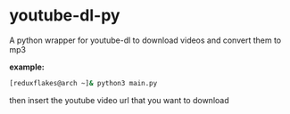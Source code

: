 # youtube-dl-py
A python wrapper for youtube-dl to download videos and convert them to mp3

**example:**

```Bash
[reduxflakes@arch ~]& python3 main.py
```

then insert the youtube video url that you want to download
